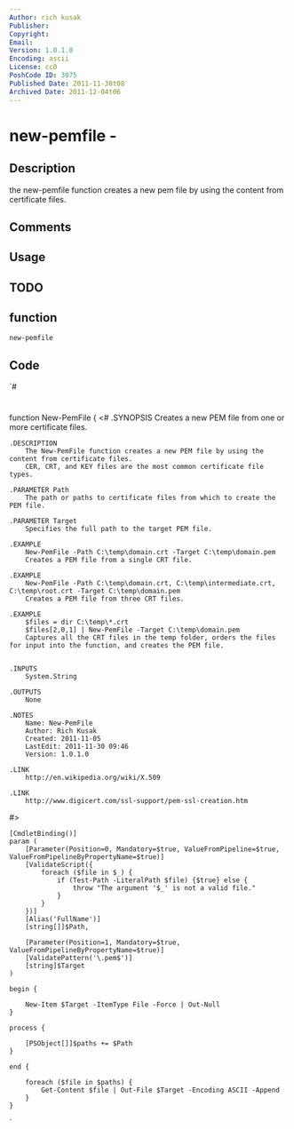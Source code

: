 ```yaml
---
Author: rich kusak
Publisher: 
Copyright: 
Email: 
Version: 1.0.1.0
Encoding: ascii
License: cc0
PoshCode ID: 3075
Published Date: 2011-11-30t08
Archived Date: 2011-12-04t06
---
```


# new-pemfile - 

## Description

the new-pemfile function creates a new pem file by using the content from certificate files.

## Comments



## Usage



## TODO



## function

`new-pemfile`

## Code

`#
 #
 function New-PemFile {
 <#
 	.SYNOPSIS
 		Creates a new PEM file from one or more certificate files.
 
 	.DESCRIPTION
 		The New-PemFile function creates a new PEM file by using the content from certificate files.
 		CER, CRT, and KEY files are the most common certificate file types.
 
 	.PARAMETER Path
 		The path or paths to certificate files from which to create the PEM file.
 
 	.PARAMETER Target
 		Specifies the full path to the target PEM file.
 
 	.EXAMPLE
 		New-PemFile -Path C:\temp\domain.crt -Target C:\temp\domain.pem
 		Creates a PEM file from a single CRT file.
 
 	.EXAMPLE
 		New-PemFile -Path C:\temp\domain.crt, C:\temp\intermediate.crt, C:\temp\root.crt -Target C:\temp\domain.pem
 		Creates a PEM file from three CRT files.
 		
 	.EXAMPLE
 		$files = dir C:\temp\*.crt
 		$files[2,0,1] | New-PemFile -Target C:\temp\domain.pem
 		Captures all the CRT files in the temp folder, orders the files for input into the function, and creates the PEM file.
 		
 
 	.INPUTS
 		System.String
 
 	.OUTPUTS
 		None
 
 	.NOTES
 		Name: New-PemFile
 		Author: Rich Kusak
 		Created: 2011-11-05
 		LastEdit: 2011-11-30 09:46
 		Version: 1.0.1.0
 
 	.LINK
 		http://en.wikipedia.org/wiki/X.509
 
 	.LINK
 		http://www.digicert.com/ssl-support/pem-ssl-creation.htm
 
 #>
 
 	[CmdletBinding()]
 	param (
 		[Parameter(Position=0, Mandatory=$true, ValueFromPipeline=$true, ValueFromPipelineByPropertyName=$true)]
 		[ValidateScript({
 			foreach ($file in $_) {
 				if (Test-Path -LiteralPath $file) {$true} else {
 					throw "The argument '$_' is not a valid file."
 				}
 			}
 		})]
 		[Alias('FullName')]
 		[string[]]$Path,
 		
 		[Parameter(Position=1, Mandatory=$true, ValueFromPipelineByPropertyName=$true)]
 		[ValidatePattern('\.pem$')]
 		[string]$Target
 	)
 	
 	begin {
 	
 		New-Item $Target -ItemType File -Force | Out-Null
 	}
 	
 	process {
 	
 		[PSObject[]]$paths += $Path
 	}
 
 	end {
 	
 		foreach ($file in $paths) {
 			Get-Content $file | Out-File $Target -Encoding ASCII -Append
 		}
 	}
`

